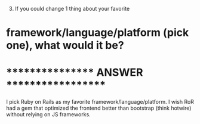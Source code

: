 3. If you could change 1 thing about your favorite 
# framework/language/platform (pick one), what would it be?

# *************** ANSWER *****************

I pick Ruby on Rails as my favorite framework/language/platform. 
I wish RoR had a gem that optimized the frontend better than bootstrap
(think hotwire) without relying on JS frameworks.
